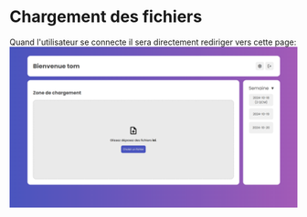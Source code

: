# Chargement des fichiers

Quand l'utilisateur se connecte il sera directement rediriger vers cette page:
![Page d'accueil sans fichiers](images/upload_0.png)

